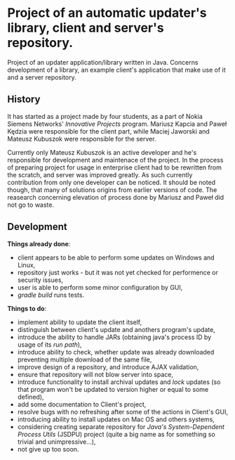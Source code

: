 ﻿Project of an automatic updater's library, client and server's repository.
===========

Project of an updater application/library written in Java. Concerns development
of a library, an example client's application that make use of it and a server
repository.

History
-----------

It has started as a project made by four students, as a part of Nokia Siemens
Networks' *Innovative Projects* program. Mariusz Kapcia and Paweł Kędzia were
responsible for the client part, while Maciej Jaworski and Mateusz Kubuszok
were responsible for the server.

Currently only Mateusz Kubuszok is an active developer and he's responsible for
development and maintenace of the project. In the process of preparing project
for usage in enterprise client had to be rewritten from the scratch, and server
was improved greatly. As such currently contribution from only one
developer can be noticed. It should be noted though, that many of solutions
origins from earlier versions of code. The reasearch concerning elevation of
process done by Mariusz and Paweł did not go to waste.

Development
-----------

**Things already done**:
 * client appears to be able to perform some updates on Windows and Linux,
 * repository just works - but it was not yet checked for performence
 or security issues,
 * user is able to perform some minor configuration by GUI,
 * *gradle build* runs tests.

**Things to do**:
 * implement ability to update the client itself,
 * distinguish between client's update and anothers program's update,
 * introduce the ability to handle JARs (obtaining java's process ID by usage of
 its *run path*),
 * introduce ability to check, whether update was already downloaded preventing
 multiple download of the same file,
 * improve design of a repository, and introduce AJAX validation,
 * ensure that repository will not blow server into space,
 * introduce functionality to install archival updates and *lock* updates (so
 that program won't be updated to version higher or equal to some defined),
 * add some documentation to Client's project,
 * resolve bugs with no refreshing after some of the actions in Client's GUI,
 * introducing ability to install updates on Mac OS and others systems,
 * considering creating separate repository for *Java's System-Dependent
 Process Utils* (JSDPU) project (quite a big name as for something so trivial
 and unimpressive...),
 * not give up too soon.